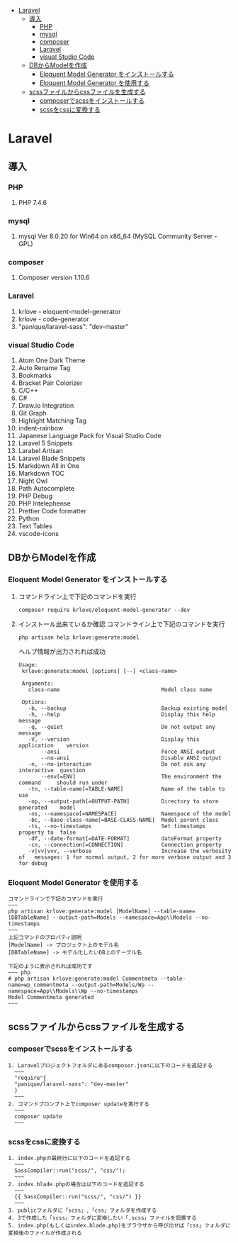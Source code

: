 - [Laravel](#laravel)
  - [導入](#導入)
    - [PHP](#php)
    - [mysql](#mysql)
    - [composer](#composer)
    - [Laravel](#laravel-1)
    - [visual Studio Code](#visual-studio-code)
  - [DBからModelを作成](#dbからmodelを作成)
    - [Eloquent Model Generator をインストールする](#eloquent-model-generator-をインストールする)
    - [Eloquent Model Generator を使用する](#eloquent-model-generator-を使用する)
  - [scssファイルからcssファイルを生成する](#scssファイルからcssファイルを生成する)
    - [composerでscssをインストールする](#composerでscssをインストールする)
    - [scssをcssに変換する](#scssをcssに変換する)

# Laravel
## 導入
### PHP
1. PHP 7.4.6
### mysql
1. mysql  Ver 8.0.20 for Win64 on x86_64 (MySQL Community Server - GPL)
### composer
1. Composer version 1.10.6
### Laravel
1. krlove - eloquent-model-generator
2. krlove - code-generator
3. "panique/laravel-sass": "dev-master"
### visual Studio Code
1. Atom One Dark Theme
2. Auto Rename Tag
3. Bookmarks
4. Bracket Pair Colorizer
5. C/C++
6. C#
7. Draw.io Integration
8. Git Graph
9. Highlight Matching Tag
10. indent-rainbow
11. Japanese Language Pack for Visual Studio Code
12. Laravel 5 Snippets
13. Larabel Artisan
14. Laravel Blade Snippets
15. Markdown All in One
16. Markdown TOC
17. Night Owl
18. Path Autocomplete
19. PHP Debug
20. PHP Intelephense
21. Prettier Code formatter
22. Python
23. Text Tables
24. vscode-icons
## DBからModelを作成
### Eloquent Model Generator をインストールする
1. コマンドライン上で下記のコマンドを実行
    ~~~
    composer require krlove/eloquent-model-generator --dev
    ~~~

1. インストール出来ているか確認
   コマンドライン上で下記のコマンドを実行
   ~~~
   php artisan help krlove:generate:model
   ~~~
   ヘルプ情報が出力されれば成功
   ~~~
   Usage:
    krlove:generate:model [options] [--] <class-name>

    Arguments:
      class-name                                Model class name

    Options:
      -b, --backup                              Backup existing model
      -h, --help                                Display this help message
      -q, --quiet                               Do not output any message
      -V, --version                             Display this application    version
          --ansi                                Force ANSI output
          --no-ansi                             Disable ANSI output
      -n, --no-interaction                      Do not ask any interactive  question
          --env[=ENV]                           The environment the command     should run under
      -tn, --table-name[=TABLE-NAME]            Name of the table to use
      -op, --output-path[=OUTPUT-PATH]          Directory to store generated    model
      -ns, --namespace[=NAMESPACE]              Namespace of the model
      -bc, --base-class-name[=BASE-CLASS-NAME]  Model parent class
      -ts, --no-timestamps                      Set timestamps property to  false
      -df, --date-format[=DATE-FORMAT]          dateFormat property
      -cn, --connection[=CONNECTION]            Connection property
      -v|vv|vvv, --verbose                      Increase the verbosity of   messages: 1 for normal output, 2 for more verbose output and 3 for debug
    ~~~

### Eloquent Model Generator を使用する
    コマンドラインで下記のコマンドを実行
    ~~~
    php artisan krlove:generate:model [ModelName] --table-name=[DBTableName] --output-path=Models --namespace=App\\Models --no-timestamps
    ~~~
    上記コマンドのプロパティ説明
    [ModelName] -> プロジェクト上のモデル名
    [DBTableName] -> モデル化したいDB上のテーブル名

    下記のように表示されれば成功です
    ~~~ php
    # php artisan krlove:generate:model Commentmeta --table-name=wp_commentmeta --output-path=Models/Wp --namespace=App\\Models\\Wp --no-timestamps
    Model Commentmeta generated
    ~~~
## scssファイルからcssファイルを生成する
### composerでscssをインストールする
    1. Laravelプロジェクトフォルダにあるcomposer.jsonに以下のコードを追記する
      ~~~
      "require"{
      "panique/laravel-sass": "dev-master"
      }
      ~~~
    2. コマンドプロンプト上でcomposer updateを実行する
      ~~~
      composer update
      ~~~
### scssをcssに変換する
    1. index.phpの最終行に以下のコードを追記する
      ~~~
      SassCompiler::run("scss/", "css/");
      ~~~
    2. index.blade.phpの場合は以下のコードを追記する
      ~~~
      {{ SassCompiler::run("scss/", "css/") }}
      ~~~
    3. publicフォルダに「scss」,「css」フォルダを作成する
    4. 3で作成した「scss」フォルダに変換したい「.scss」ファイルを設置する
    5. index.php(もしくはindex.blade.php)をブラウザから呼び出せば「css」フォルダに変換後のファイルが作成される